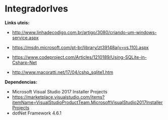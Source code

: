 # IntegradorIves

<b>Links uteis:</b>

- http://www.linhadecodigo.com.br/artigo/3080/criando-um-windows-service.aspx

- https://msdn.microsoft.com/pt-br/library/zt39148a(v=vs.110).aspx

- https://www.codeproject.com/Articles/1210189/Using-SQLite-in-Csharp-Net

- http://www.macoratti.net/17/04/cshp_sqlite1.htm

<b>Dependencias:</b>
- Microsoft Visual Studio 2017 Installer Projects
- https://marketplace.visualstudio.com/items?itemName=VisualStudioProductTeam.MicrosoftVisualStudio2017InstallerProjects
- dotNet Framework 4.6.1

